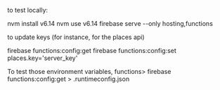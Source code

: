 

to test locally:

nvm install v6.14
nvm use v6.14
firebase serve --only hosting,functions


to update keys (for instance, for the places api)

firebase functions:config:get
firebase functions:config:set places.key='server_key'

To test those environment variables, 
functions> firebase functions:config:get > .runtimeconfig.json
